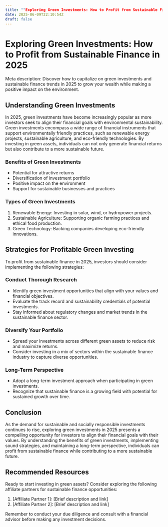 ```yaml
---
title: ""Exploring Green Investments: How to Profit from Sustainable Finance in 2025""
date: 2025-06-09T22:10:54Z
draft: false
---
```


# Exploring Green Investments: How to Profit from Sustainable Finance in 2025

Meta description: Discover how to capitalize on green investments and sustainable finance trends in 2025 to grow your wealth while making a positive impact on the environment.

## Understanding Green Investments

In 2025, green investments have become increasingly popular as more investors seek to align their financial goals with environmental sustainability. Green investments encompass a wide range of financial instruments that support environmentally friendly practices, such as renewable energy projects, sustainable agriculture, and eco-friendly technologies. By investing in green assets, individuals can not only generate financial returns but also contribute to a more sustainable future.

### Benefits of Green Investments
- Potential for attractive returns
- Diversification of investment portfolio
- Positive impact on the environment
- Support for sustainable businesses and practices

### Types of Green Investments
1. Renewable Energy: Investing in solar, wind, or hydropower projects.
2. Sustainable Agriculture: Supporting organic farming practices and ethical food production.
3. Green Technology: Backing companies developing eco-friendly innovations.

## Strategies for Profitable Green Investing

To profit from sustainable finance in 2025, investors should consider implementing the following strategies:

### Conduct Thorough Research
- Identify green investment opportunities that align with your values and financial objectives.
- Evaluate the track record and sustainability credentials of potential investments.
- Stay informed about regulatory changes and market trends in the sustainable finance sector.

### Diversify Your Portfolio
- Spread your investments across different green assets to reduce risk and maximize returns.
- Consider investing in a mix of sectors within the sustainable finance industry to capture diverse opportunities.

### Long-Term Perspective
- Adopt a long-term investment approach when participating in green investments.
- Recognize that sustainable finance is a growing field with potential for sustained growth over time.

## Conclusion

As the demand for sustainable and socially responsible investments continues to rise, exploring green investments in 2025 presents a compelling opportunity for investors to align their financial goals with their values. By understanding the benefits of green investments, implementing sound strategies, and maintaining a long-term perspective, individuals can profit from sustainable finance while contributing to a more sustainable future.

## Recommended Resources

Ready to start investing in green assets? Consider exploring the following affiliate partners for sustainable finance opportunities:

1. [Affiliate Partner 1]: [Brief description and link]
2. [Affiliate Partner 2]: [Brief description and link]

Remember to conduct your due diligence and consult with a financial advisor before making any investment decisions.